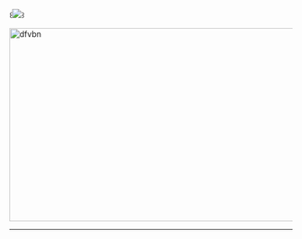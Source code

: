 ꒰![](https://komarev.com/ghpvc/?username=blades-inmyhead&abbreviated=true&label=⊹&color=lightgrey&style=plastic)꒱



<img width="962" height="344" alt="dfvbn" src="https://github.com/user-attachments/assets/8bbbeb1f-2896-45ad-90ae-f2fbe23f9a76" />







---

